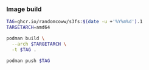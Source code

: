 ### Image build

```bash
TAG=ghcr.io/randomcoww/s3fs:$(date -u +'%Y%m%d').1
TARGETARCH=amd64

podman build \
  --arch $TARGETARCH \
  -t $TAG .

podman push $TAG
```
